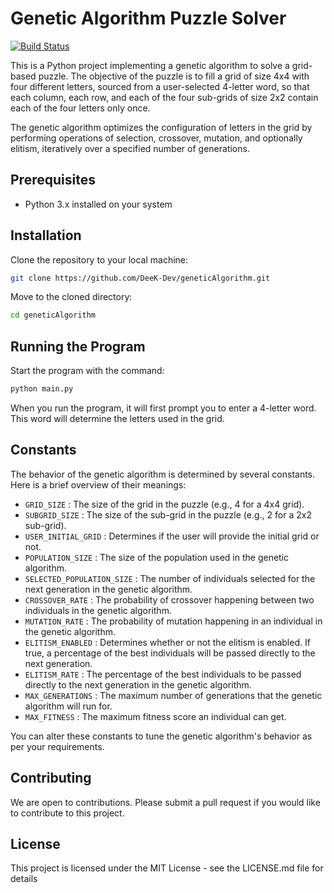 # Genetic Algorithm Puzzle Solver

[![Build Status](https://img.shields.io/badge/build-passing-green)](https://github.com/DeeK-Dev/geneticAlgorithm)

This is a Python project implementing a genetic algorithm to solve a grid-based puzzle. The objective of the puzzle is to fill a grid of size 4x4 with four different letters, sourced from a user-selected 4-letter word, so that each column, each row, and each of the four sub-grids of size 2x2 contain each of the four letters only once. 

The genetic algorithm optimizes the configuration of letters in the grid by performing operations of selection, crossover, mutation, and optionally elitism, iteratively over a specified number of generations.

## Prerequisites

- Python 3.x installed on your system

## Installation

Clone the repository to your local machine:

```bash
git clone https://github.com/DeeK-Dev/geneticAlgorithm.git
```

Move to the cloned directory:

```bash
cd geneticAlgorithm
```

## Running the Program

Start the program with the command:

```bash
python main.py
```

When you run the program, it will first prompt you to enter a 4-letter word. This word will determine the letters used in the grid.

## Constants

The behavior of the genetic algorithm is determined by several constants. Here is a brief overview of their meanings:

- `GRID_SIZE` : The size of the grid in the puzzle (e.g., 4 for a 4x4 grid).
- `SUBGRID_SIZE` : The size of the sub-grid in the puzzle (e.g., 2 for a 2x2 sub-grid).
- `USER_INITIAL_GRID` : Determines if the user will provide the initial grid or not.
- `POPULATION_SIZE` : The size of the population used in the genetic algorithm.
- `SELECTED_POPULATION_SIZE` : The number of individuals selected for the next generation in the genetic algorithm.
- `CROSSOVER_RATE` : The probability of crossover happening between two individuals in the genetic algorithm.
- `MUTATION_RATE` : The probability of mutation happening in an individual in the genetic algorithm.
- `ELITISM_ENABLED` : Determines whether or not the elitism is enabled. If true, a percentage of the best individuals will be passed directly to the next generation.
- `ELITISM_RATE` : The percentage of the best individuals to be passed directly to the next generation in the genetic algorithm.
- `MAX_GENERATIONS` : The maximum number of generations that the genetic algorithm will run for.
- `MAX_FITNESS` : The maximum fitness score an individual can get.

You can alter these constants to tune the genetic algorithm's behavior as per your requirements.

## Contributing

We are open to contributions. Please submit a pull request if you would like to contribute to this project.

## License

This project is licensed under the MIT License - see the LICENSE.md file for details

